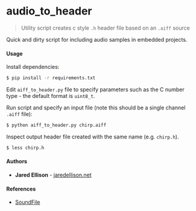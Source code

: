 # audio_to_header

> Utility script creates c style `.h` header file based on an `.aiff` source

Quick and dirty script for including audio samples in embedded projects.

#### Usage

Install dependencies:

```bash
$ pip install -r requirements.txt
```

Edit `aiff_to_header.py` file to specify parameters such as the C number type - the default format is `uint8_t`.

Run script and specify an input file (note this should be a single channel `.aiff` file):

```bash
$ python aiff_to_header.py chirp.aiff
```

Inspect output header file created with the same name (e.g. `chirp.h`).

```bash
$ less chirp.h
```

#### Authors

- **Jared Ellison** - [jaredellison.net](http://jaredellison.net/)

#### References

- [SoundFile](https://pypi.org/project/SoundFile/)

